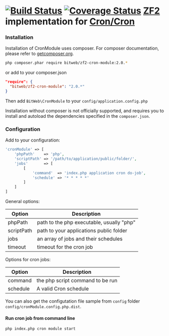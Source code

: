 [![Build Status](https://travis-ci.org/BitWeb/zf2-cron-module.svg?branch=master)](https://travis-ci.org/BitWeb/zf2-cron-module)
[![Coverage Status](https://coveralls.io/repos/BitWeb/zf2-cron-module/badge.png?branch=development)](https://coveralls.io/r/BitWeb/zf2-cron-module?branch=master)
[ZF2](https://github.com/zendframework/zf2) implementation for [Cron/Cron](https://github.com/Cron/Cron)
===============

### Installation

Installation of CronModule uses composer. For composer documentation, please refer to
[getcomposer.org](http://getcomposer.org/).

```sh
php composer.phar require bitweb/zf2-cron-module:2.0.*
```

or add to your composer.json
```json
"require": {
  "bitweb/zf2-cron-module": "2.0.*"
}
```

Then add `BitWeb\CronModule` to your `config/application.config.php`

Installation without composer is not officially supported, and requires you to install and autoload
the dependencies specified in the `composer.json`.

### Configuration

Add to your configuration:

```php
'cronModule' => [
    'phpPath'    => 'php',
    'scriptPath' => '/path/to/application/public/folder/',
    'jobs'       => [
        [
            'command'  => 'index.php application cron do-job',
            'schedule' => '* * * * *'
        ]
    ]
]
```

General options: 

| Option | Description |
|--------|-------------|
| phpPath | path to the php executable, usually "php" |
| scriptPath | path to your applications public folder |
| jobs | an array of jobs and their schedules |
| timeout | timeout for the cron job |

Options for cron jobs:

| Option | Description |
|--------|-------------|
| command | the php script command to be run |
| schedule | A valid Cron schedule |


You can also get the configutation file sample from `config` folder `config/cronModule.config.php.dist`.


#### Run cron job from command line
```sh
php index.php cron module start
```
